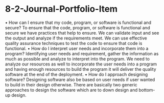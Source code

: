 # 8-2-Journal-Portfolio-Item
•	How can I ensure that my code, program, or software is functional and secure?
To ensure that the code, program, or software is functional and secure we have practices that help to ensure. We can validate input and see the output and analyze if the requirements meet. We can use effective quality assurance techniques to test the code to ensure that code is functional.
•	How do I interpret user needs and incorporate them into a program?
Identifying user needs and requirement, gather the information as much as possible and analyze to interpret into the program. We need to analyze our resources as well to incorporate the user needs into a program and having enough resources to build the program it will deliver the quality software at the end of the deployment.
•	How do I approach designing software?
Designing software also be based on user needs if user wanted to build in their design otherwise. There are basically two generic approaches to design the software which are to down design and bottom-up design.
